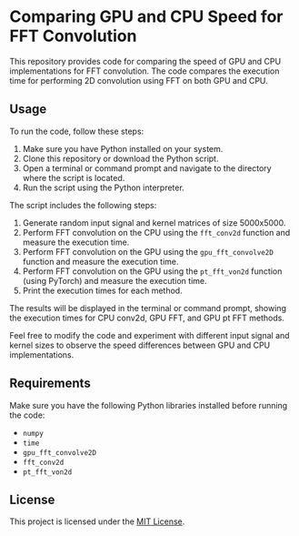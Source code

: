 # Comparing GPU and CPU Speed for FFT Convolution

This repository provides code for comparing the speed of GPU and CPU implementations for FFT convolution. The code compares the execution time for performing 2D convolution using FFT on both GPU and CPU.

## Usage

To run the code, follow these steps:

1. Make sure you have Python installed on your system.
2. Clone this repository or download the Python script.
3. Open a terminal or command prompt and navigate to the directory where the script is located.
4. Run the script using the Python interpreter.

The script includes the following steps:

1. Generate random input signal and kernel matrices of size 5000x5000.
2. Perform FFT convolution on the CPU using the `fft_conv2d` function and measure the execution time.
3. Perform FFT convolution on the GPU using the `gpu_fft_convolve2D` function and measure the execution time.
4. Perform FFT convolution on the GPU using the `pt_fft_von2d` function (using PyTorch) and measure the execution time.
5. Print the execution times for each method.

The results will be displayed in the terminal or command prompt, showing the execution times for CPU conv2d, GPU FFT, and GPU pt FFT methods.

Feel free to modify the code and experiment with different input signal and kernel sizes to observe the speed differences between GPU and CPU implementations.

## Requirements

Make sure you have the following Python libraries installed before running the code:

- `numpy`
- `time`
- `gpu_fft_convolve2D`
- `fft_conv2d`
- `pt_fft_von2d`

## License

This project is licensed under the [MIT License](LICENSE).

